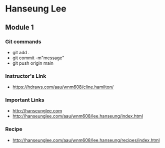 # Hanseung Lee

## Module 1

### Git commands

- git add .
- git commit -m"message"
- git push origin main

### Instructor's Link
- https://hdraws.com/aau/wnm608/cline.hamilton/

### Important Links
- http://hanseunglee.com
- http://hanseunglee.com/aau/wnm608/lee.hanseung/index.html

### Recipe
- http://hanseunglee.com/aau/wnm608/lee.hanseung/recipes/index.html

